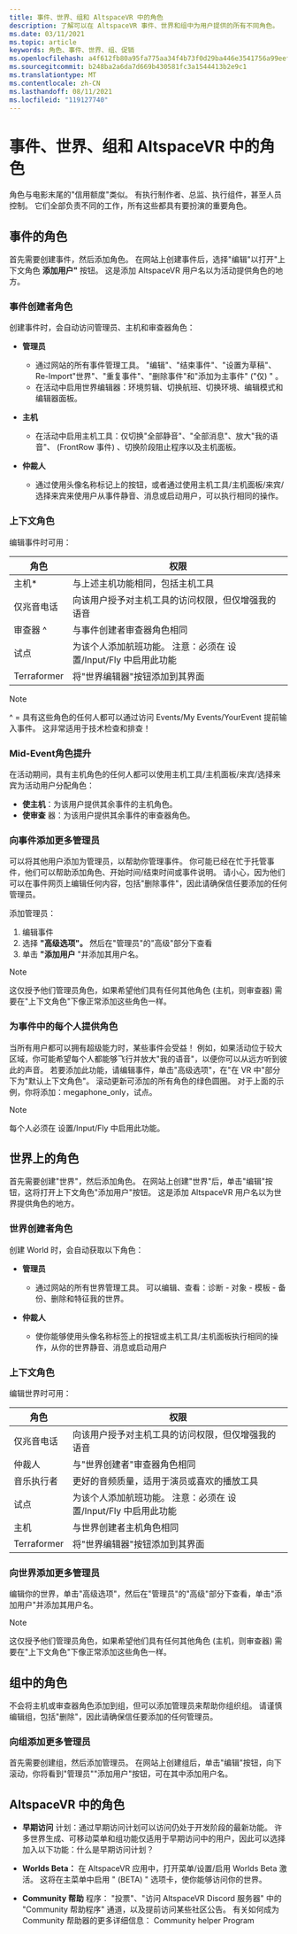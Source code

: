 ```yaml
---
title: 事件、世界、组和 AltspaceVR 中的角色
description: 了解可以在 AltspaceVR 事件、世界和组中为用户提供的所有不同角色。
ms.date: 03/11/2021
ms.topic: article
keywords: 角色、事件、世界、组、促销
ms.openlocfilehash: a4f612fb80a95fa775aa34f4b73f0d29ba446e3541756a99eefd0feeeb1e004d
ms.sourcegitcommit: b248ba2a6da7d669b430581fc3a1544413b2e9c1
ms.translationtype: MT
ms.contentlocale: zh-CN
ms.lasthandoff: 08/11/2021
ms.locfileid: "119127740"
---
```

# <a name="roles-in-events-worlds-groups-and-in-altspacevr"></a>事件、世界、组和 AltspaceVR 中的角色

角色与电影末尾的"信用额度"类似。 有执行制作者、总监、执行组件，甚至人员控制。 它们全部负责不同的工作，所有这些都具有要扮演的重要角色。

## <a name="roles-in-events"></a>事件的角色

首先需要创建事件，然后添加角色。 在网站上创建事件后，选择"编辑"以打开"上下文角色 **添加用户"** 按钮。 这是添加 AltspaceVR 用户名以为活动提供角色的地方。

### <a name="event-creator-roles"></a>事件创建者角色

创建事件时，会自动访问管理员、主机和审查器角色：

* **管理员**
    - 通过网站的所有事件管理工具。 "编辑"、"结束事件"、"设置为草稿"、Re-Import"世界"、"重复事件"、"删除事件"和"添加为主事件" ("仅) " 。
    - 在活动中启用世界编辑器：环境剪辑、切换航班、切换环境、编辑模式和编辑器面板。

* **主机**
    - 在活动中启用主机工具：仅切换"全部静音"、"全部消息"、放大"我的语音"、 (FrontRow 事件) 、切换阶段阻止程序以及主机面板。

* **仲裁人** 
    - 通过使用头像名称标记上的按钮，或者通过使用主机工具/主机面板/来宾/选择来宾来使用户从事件静音、消息或启动用户，可以执行相同的操作。

### <a name="contextual-roles"></a>上下文角色

编辑事件时可用：

| 角色 | 权限 |
|---|---|
| 主机* | 与上述主机功能相同，包括主机工具 |
| 仅兆音电话 | 向该用户授予对主机工具的访问权限，但仅增强我的语音 |
| 审查器 ^ | 与事件创建者审查器角色相同 |
| 试点 | 为该个人添加航班功能。 注意：必须在 设置/Input/Fly 中启用此功能 |
| Terraformer | 将"世界编辑器"按钮添加到其界面 |

> [!NOTE]
> ^ = 具有这些角色的任何人都可以通过访问 Events/My Events/YourEvent 提前输入事件。 这非常适用于技术检查和排查！

### <a name="mid-event-role-promotion"></a>Mid-Event角色提升

在活动期间，具有主机角色的任何人都可以使用主机工具/主机面板/来宾/选择来宾为活动用户分配角色：

* **使主机**：为该用户提供其余事件的主机角色。
* **使审查** 器：为该用户提供其余事件的审查器角色。

### <a name="adding-more-admins-to-your-event"></a>向事件添加更多管理员

可以将其他用户添加为管理员，以帮助你管理事件。 你可能已经在忙于托管事件，他们可以帮助添加角色、开始时间/结束时间或事件说明。 请小心，因为他们可以在事件网页上编辑任何内容，包括"删除事件"，因此请确保信任要添加的任何管理员。

添加管理员：
1. 编辑事件
2. 选择 **"高级选项"。** 然后在"管理员"的"高级"部分下查看
3. 单击 **"添加用户** "并添加其用户名。 

> [!NOTE] 
> 这仅授予他们管理员角色，如果希望他们具有任何其他角色 (主机，则审查器) 需要在"上下文角色"下像正常添加这些角色一样。

### <a name="giving-everyone-in-your-event-a-role"></a>为事件中的每个人提供角色

当所有用户都可以拥有超级能力时，某些事件会受益！ 例如，如果活动位于较大区域，你可能希望每个人都能够飞行并放大"我的语音"，以便你可以从远方听到彼此的声音。 若要添加此功能，请编辑事件，单击"高级选项"，在"在 VR 中"部分下为"默认上下文角色"。 滚动更新可添加的所有角色的绿色圆圈。 对于上面的示例，你将添加：megaphone_only，试点。

> [!NOTE] 
> 每个人必须在 设置/Input/Fly 中启用此功能。

## <a name="roles-in-worlds"></a>世界上的角色

首先需要创建"世界"，然后添加角色。 在网站上创建"世界"后，单击"编辑"按钮，这将打开上下文角色"添加用户"按钮。 这是添加 AltspaceVR 用户名以为世界提供角色的地方。

### <a name="world-creator-roles"></a>世界创建者角色

创建 World 时，会自动获取以下角色：

* **管理员** 
    - 通过网站的所有世界管理工具。 可以编辑、查看：诊断 - 对象 - 模板 - 备份、删除和特征我的世界。

* **仲裁人** 
    - 使你能够使用头像名称标签上的按钮或主机工具/主机面板执行相同的操作，从你的世界静音、消息或启动用户

### <a name="contextual-roles"></a>上下文角色

编辑世界时可用：

| 角色 | 权限 |
|---|---|
| 仅兆音电话 | 向该用户授予对主机工具的访问权限，但仅增强我的语音 |
| 仲裁人 | 与"世界创建者"审查器角色相同 |
| 音乐执行者 |更好的音频质量，适用于演员或喜欢的播放工具  |
| 试点 | 为该个人添加航班功能。 注意：必须在 设置/Input/Fly 中启用此功能 |
| 主机 | 与世界创建者主机角色相同 |
| Terraformer | 将"世界编辑器"按钮添加到其界面 | 

### <a name="adding-more-admins-to-your-world"></a>向世界添加更多管理员

编辑你的世界，单击"高级选项"，然后在"管理员"的"高级"部分下查看，单击"添加用户"并添加其用户名。 

> [!NOTE] 
> 这仅授予他们管理员角色，如果希望他们具有任何其他角色 (主机，则审查器) 需要在"上下文角色"下像正常添加这些角色一样。

## <a name="roles-in-groups"></a>组中的角色

不会将主机或审查器角色添加到组，但可以添加管理员来帮助你组织组。 请谨慎编辑组，包括"删除"，因此请确保信任要添加的任何管理员。

### <a name="adding-more-admins-to-your-group"></a>向组添加更多管理员

首先需要创建组，然后添加管理员。 在网站上创建组后，单击"编辑"按钮，向下滚动，你将看到"管理员""添加用户"按钮，可在其中添加用户名。

## <a name="roles-in-altspacevr"></a>AltspaceVR 中的角色

* **早期访问** 计划：通过早期访问计划可以访问仍处于开发阶段的最新功能。 许多世界生成、可移动菜单和组功能仅适用于早期访问中的用户，因此可以选择加入以下功能：什么是早期访问计划？

* **Worlds Beta：** 在 AltspaceVR 应用中，打开菜单/设置/启用 Worlds Beta 激活。 这将在主菜单中启用 " (BETA) " 选项卡，使你能够访问你的世界。

* **Community 帮助** 程序： "投票"、"访问 AltspaceVR Discord 服务器" 中的 "Community 帮助程序" 通道，以及提前访问某些社区公告。 有关如何成为 Community 帮助器的更多详细信息： Community helper Program